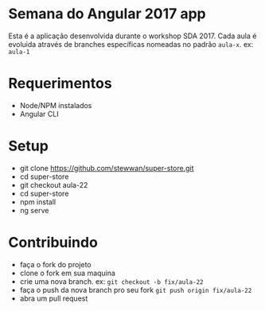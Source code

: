 # Semana do Angular 2017 app

Esta é a aplicação desenvolvida durante o workshop SDA 2017. Cada aula é evoluida através de branches específicas nomeadas no padrão `aula-x`. ex: `aula-1`

# Requerimentos

- Node/NPM instalados
- Angular CLI

# Setup

- git clone https://github.com/stewwan/super-store.git
- cd super-store
- git checkout aula-22
- cd super-store
- npm install
- ng serve

# Contribuindo

- faça o fork do projeto
- clone o fork em sua maquina
- crie uma nova branch. ex: `git checkout -b fix/aula-22`
- faça o push da nova branch pro seu fork `git push origin fix/aula-22`
- abra um pull request
